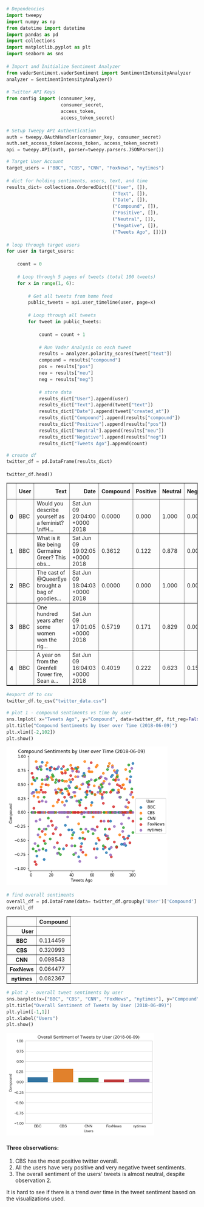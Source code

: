 

```python
# Dependencies
import tweepy
import numpy as np
from datetime import datetime
import pandas as pd
import collections
import matplotlib.pyplot as plt
import seaborn as sns

# Import and Initialize Sentiment Analyzer
from vaderSentiment.vaderSentiment import SentimentIntensityAnalyzer
analyzer = SentimentIntensityAnalyzer()

# Twitter API Keys
from config import (consumer_key,
                    consumer_secret,
                    access_token,
                    access_token_secret)

# Setup Tweepy API Authentication
auth = tweepy.OAuthHandler(consumer_key, consumer_secret)
auth.set_access_token(access_token, access_token_secret)
api = tweepy.API(auth, parser=tweepy.parsers.JSONParser())
```


```python
# Target User Account
target_users = ("BBC", "CBS", "CNN", "FoxNews", "nytimes")

# dict for holding sentiments, users, text, and time
results_dict= collections.OrderedDict([("User", []),
                                       ("Text", []),
                                       ("Date", []),
                                       ("Compound", []),
                                       ("Positive", []),
                                       ("Neutral", []),
                                       ("Negative", []),
                                       ("Tweets Ago", [])])

# loop through target users
for user in target_users:
    
    count = 0
    
    # Loop through 5 pages of tweets (total 100 tweets)
    for x in range(1, 6):
        
        # Get all tweets from home feed
        public_tweets = api.user_timeline(user, page=x)
        
        # Loop through all tweets
        for tweet in public_tweets:         
            
            count = count + 1
            
            # Run Vader Analysis on each tweet
            results = analyzer.polarity_scores(tweet["text"])
            compound = results["compound"]
            pos = results["pos"]
            neu = results["neu"]
            neg = results["neg"]
            
            # store data
            results_dict["User"].append(user)
            results_dict["Text"].append(tweet["text"])
            results_dict["Date"].append(tweet["created_at"])
            results_dict["Compound"].append(results["compound"])
            results_dict["Positive"].append(results["pos"])
            results_dict["Neutral"].append(results["neu"])
            results_dict["Negative"].append(results["neg"]) 
            results_dict["Tweets Ago"].append(count)
```


```python
# create df
twitter_df = pd.DataFrame(results_dict)

twitter_df.head()
```




<div>
<style scoped>
    .dataframe tbody tr th:only-of-type {
        vertical-align: middle;
    }

    .dataframe tbody tr th {
        vertical-align: top;
    }

    .dataframe thead th {
        text-align: right;
    }
</style>
<table border="1" class="dataframe">
  <thead>
    <tr style="text-align: right;">
      <th></th>
      <th>User</th>
      <th>Text</th>
      <th>Date</th>
      <th>Compound</th>
      <th>Positive</th>
      <th>Neutral</th>
      <th>Negative</th>
      <th>Tweets Ago</th>
    </tr>
  </thead>
  <tbody>
    <tr>
      <th>0</th>
      <td>BBC</td>
      <td>Would you describe yourself as a feminist?\n#H...</td>
      <td>Sat Jun 09 20:04:00 +0000 2018</td>
      <td>0.0000</td>
      <td>0.000</td>
      <td>1.000</td>
      <td>0.000</td>
      <td>1</td>
    </tr>
    <tr>
      <th>1</th>
      <td>BBC</td>
      <td>What is it like being Germaine Greer? This obs...</td>
      <td>Sat Jun 09 19:02:05 +0000 2018</td>
      <td>0.3612</td>
      <td>0.122</td>
      <td>0.878</td>
      <td>0.000</td>
      <td>2</td>
    </tr>
    <tr>
      <th>2</th>
      <td>BBC</td>
      <td>The cast of @QueerEye brought a bag of goodies...</td>
      <td>Sat Jun 09 18:04:03 +0000 2018</td>
      <td>0.0000</td>
      <td>0.000</td>
      <td>1.000</td>
      <td>0.000</td>
      <td>3</td>
    </tr>
    <tr>
      <th>3</th>
      <td>BBC</td>
      <td>One hundred years after some women won the rig...</td>
      <td>Sat Jun 09 17:01:05 +0000 2018</td>
      <td>0.5719</td>
      <td>0.171</td>
      <td>0.829</td>
      <td>0.000</td>
      <td>4</td>
    </tr>
    <tr>
      <th>4</th>
      <td>BBC</td>
      <td>A year on from the Grenfell Tower fire, Sean a...</td>
      <td>Sat Jun 09 16:04:03 +0000 2018</td>
      <td>0.4019</td>
      <td>0.222</td>
      <td>0.623</td>
      <td>0.156</td>
      <td>5</td>
    </tr>
  </tbody>
</table>
</div>




```python
#export df to csv
twitter_df.to_csv("twitter_data.csv")
```


```python
# plot 1 - compound sentiments vs time by user
sns.lmplot( x="Tweets Ago", y="Compound", data=twitter_df, fit_reg=False, hue="User", legend=True)
plt.title("Compound Sentiments by User over Time (2018-06-09)")
plt.xlim([-2,102])
plt.show()
```


![png](output_4_0.png)



```python
# find overall sentiments
overall_df = pd.DataFrame(data= twitter_df.groupby('User')['Compound'].mean())
overall_df
```




<div>
<style scoped>
    .dataframe tbody tr th:only-of-type {
        vertical-align: middle;
    }

    .dataframe tbody tr th {
        vertical-align: top;
    }

    .dataframe thead th {
        text-align: right;
    }
</style>
<table border="1" class="dataframe">
  <thead>
    <tr style="text-align: right;">
      <th></th>
      <th>Compound</th>
    </tr>
    <tr>
      <th>User</th>
      <th></th>
    </tr>
  </thead>
  <tbody>
    <tr>
      <th>BBC</th>
      <td>0.114459</td>
    </tr>
    <tr>
      <th>CBS</th>
      <td>0.320993</td>
    </tr>
    <tr>
      <th>CNN</th>
      <td>0.098543</td>
    </tr>
    <tr>
      <th>FoxNews</th>
      <td>0.064477</td>
    </tr>
    <tr>
      <th>nytimes</th>
      <td>0.082367</td>
    </tr>
  </tbody>
</table>
</div>




```python
# plot 2 - overall tweet sentiments by user
sns.barplot(x=["BBC", "CBS", "CNN", "FoxNews", "nytimes"], y="Compound", data=overall_df)
plt.title("Overall Sentiment of Tweets by User (2018-06-09)")
plt.ylim([-1,1])
plt.xlabel("Users")
plt.show()
```


![png](output_6_0.png)


#### Three observations:
1. CBS has the most positive twitter overall.
2. All the users have very positive and very negative tweet sentiments.
3. The overall sentiment of the users' tweets is almost neutral, despite observation 2.

It is hard to see if there is a trend over time in the tweet sentiment based on the visualizations used.

